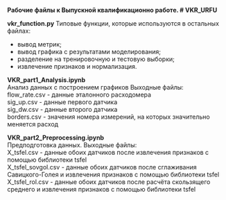 **Рабочие файлы к Выпускной квалификационно работе. # VKR_URFU**

**vkr_function.py** 
Типовые функции, которые используются в остальных файлах:
- вывод метрик;
- вывод графика с результатами моделирования;
- разделение на тренировочную и тестовую выборки;
- извлечение признаков и нормализация.

**VKR_part1_Analysis.ipynb**</br>
Анализ данных с построением графиков Выходные файлы:</br>
flow_rate.csv - данные эталонного расходомера</br>
sig_up.csv - данные первого датчика</br>
sig_dw.csv - данные второго датчика</br>
borders.csv - значения номера измерений, на которых значительно меняется расход</br>

**VKR_part2_Preprocessing.ipynb**</br>
Предподготовка данных. Выходные файлы:</br>
X_tsfel.csv - данные обоих датчиков после извлечения признаков с помощью библиотеки tsfel</br>
X_tsfel_sovgol.csv - данные обоих датчиков после сглаживания Савицкого-Голея и извлечения признаков с помощью библиотеки tsfel</br>
X_tsfel_rol.csv - данные обоих датчиков после расчёта скользящего среднего и извлечения признаков с помощью библиотеки tsfel</br>
